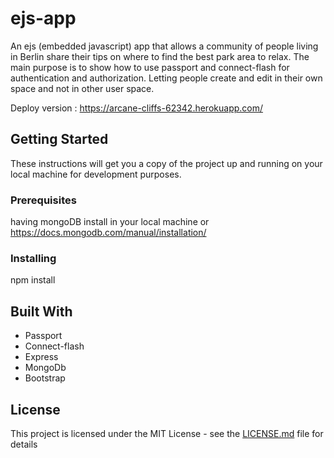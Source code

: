 # ejs-app

An ejs (embedded javascript) app that allows a community of people living in Berlin share their tips on where to find the best park area to relax.
The main purpose is to show how to use passport and connect-flash for authentication and authorization. Letting people create and edit in their own space and not in other user space.

Deploy version : https://arcane-cliffs-62342.herokuapp.com/

## Getting Started

These instructions will get you a copy of the project up and running on your local machine for development purposes.

### Prerequisites

having mongoDB install in your local machine
or
https://docs.mongodb.com/manual/installation/

### Installing

npm install


## Built With

* Passport
* Connect-flash
* Express
* MongoDb
* Bootstrap

## License

This project is licensed under the MIT License - see the [LICENSE.md](LICENSE.md) file for details
